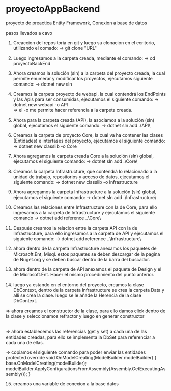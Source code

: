 # proyectoAppBackend
proyecto de preactica Entity Framework, Conexion a base de datos 

pasos llevados a cavo 

1. Creaccion del repositoria en git y luego su clonacion en el ecritorio, utilizando el comado:
-> git clone "URL"

2. Luego ingresamos a la carpeta creada, mediante el comando:
-> cd proyectoBackEnd

3. Ahora creamos la solución (sln) a la carpeta del proyecto creada, la cual permite enumerar y modificar los proyectos, ejecutamos siguiente comando:
-> dotnet new sln

4. Creamos la carpeta proyecto de webapi, la cual contendrá los EndPoints y las Apis para ser consumidas, ejecutamos el siguiente comando:
-> dotnet new webapi -o API  
=> el -o me permite hacer referencia a la carpeta creada.

5. Ahora para la carpeta creada (API), la asociamos a la solución (sln) global, ejecutamos el siguiente comando:
-> dotnet sln add .\API\

6. Creamos la carpeta de proyecto Core, la cual va ha contener las clases (Entidades) e interfases del proyecto, ejecutamos el siguiente comando:
-> dotnet new classlib -o Core

7. Ahora agregamos la carpeta creada Core a la solución (sln) global, ejecutamos el siguiente comando:
-> dotnet sln add .\Core\

8. Creamos la carpeta Infrastructure, que contendrá lo relacionado a la unidad de trabajo, repositorios y acceso de datos, ejecutamos el siguiente comando:
->  dotnet new classlib -o Infrastructure

9. Ahora agregamos la carpeta Infrastructure a la solución (sln) global, ejecutamos el siguiente comando:
-> dotnet sln add .\Infrastructure\

10. Creamos las relaciones entre Infrastructure con la de Core, para ello ingresamos a la carpeta de Infrastructure y ejecutamos el siguiente comando
-> dotnet add reference ..\Core\

11. Después creamos la relacion entre la carpeta API con la de Infrastructure, para ello ingresamos a la carpeta de API y ejecutamos el siguiente comando:
-> dotnet add reference ..\Infrastructure\

12. ahora dentro de la carpeta Infrastructure anexamos los paquetes de Microsoft.Ent, Misql. estos paquetes se deben descargar de la pagina de Nuget.org y se deben buscar dentro de la barra del buscador. 

13. ahora dentro de la carpeta de API anexamos el paquete de Design y el de Microsoft.Ent. Hacer el mismo procedimiento del punto anterior. 

14. luego ya estando en el entorno del proyecto, creamos la clase DbContext,  dentro de la carpeta Infrastructure se crea la carpeta Data y alli se crea la clase. luego se le añade la Herencia de la clase DbContext.

=> ahora creamos el constructor de la clase, para ello damos click dentro de la clase y seleccionamos refractor y luego en generar constructor <option> 

=> ahora establecemos las referencias (get y set) a cada una de las entidades creadas, para ello se implementa la DbSet<Entidad> para referenciar a cada una de ellas.

=> copiamos el siguiente comando para poder enviar las entidades
protected override void OnModelCreating(ModelBuilder modelBuilder)
   {
       base.OnModelCreating(modelBuilder);
       modelBuilder.ApplyConfigurationsFromAssembly(Assembly.GetExecutingAssembly());
   }

15. creamos una variable de conexion a la base datos